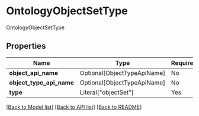 # OntologyObjectSetType

OntologyObjectSetType

## Properties
| Name | Type | Required | Description |
| ------------ | ------------- | ------------- | ------------- |
**object_api_name** | Optional[ObjectTypeApiName] | No |  |
**object_type_api_name** | Optional[ObjectTypeApiName] | No |  |
**type** | Literal["objectSet"] | Yes | None |


[[Back to Model list]](../../../README.md#models-v1-link) [[Back to API list]](../../../README.md#documentation-for-api-endpoints) [[Back to README]](../../../README.md)
